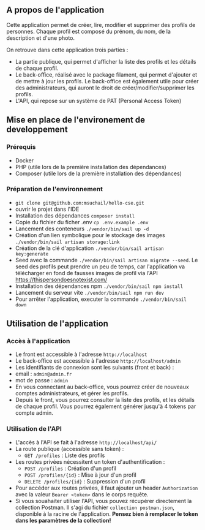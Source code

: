 
## A propos de l'application
Cette application permet de créer, lire, modifier et supprimer des profils de personnes. Chaque profil est composé du prénom, du nom, de la description et d'une photo.

On retrouve dans cette application trois parties :
 - La partie publique, qui permet d'afficher la liste des profils et les détails de chaque profil.
 - Le back-office, réalisé avec le package filament, qui permet d'ajouter et de mettre à jour les profils. Le back-office est également utile pour créer des administrateurs, qui auront le droit de créer/modifier/supprimer les profils.
 - L'API, qui repose sur un système de PAT (Personal Access Token)



## Mise en place de l'environement de developpement
### Prérequis
- Docker
- PHP (utile lors de la première installation des dépendances)
- Composer (utile lors de la première installation des dépendances)
### Préparation de l'environnement
- `git clone git@github.com:msuchail/hello-cse.git`
- ouvrir le projet dans l'IDE
- Installation des dépendances `composer install`
- Copie du fichier du ficher .env `cp .env.example .env`
- Lancement des conteneurs `./vendor/bin/sail up -d`
- Création d'un lien symbolique pour le stockage des images `./vendor/bin/sail artisan storage:link`
- Création de la clé d'application `./vendor/bin/sail artisan key:generate`
- Seed avec la commande `./vendor/bin/sail artisan migrate --seed`. Le seed des profils peut prendre un peu de temps, car l'application va télécharger en fond de fausses images de profil via l'API https://thispersondoesnotexist.com/
- Installation des dépendances npm `./vendor/bin/sail npm install`
- Lancement du serveur vite `./vendor/bin/sail npm run dev`
- Pour arrêter l'application, executer la commande `./vendor/bin/sail down`


## Utilisation de l'application
### Accès à l'application
- Le front est accessible à l'adresse `http://localhost`
- Le back-office est accessible à l'adresse `http://localhost/admin`
- Les identifiants de connexion sont les suivants (front et back) :
- email : `admin@admin.fr`
- mot de passe : `admin`
- En vous connectant au back-office, vous pourrez créer de nouveaux comptes administrateurs, et gérer les profils.
- Depuis le front, vous pourrez consulter la liste des profils, et les détails de chaque profil. Vous pourrez également générer jusqu'à 4 tokens par compte admin.
### Utilisation de l'API
- L'accès à l'API se fait à l'adresse `http://localhost/api/`
- La route publique (accessible sans token) :
  - `GET /profiles` : Liste des profils
- Les routes privées nécessitent un token d'authentification :
  - `POST /profiles` : Création d'un profil
  - `POST /profiles/{id}` : Mise à jour d'un profil
  - `DELETE /profiles/{id}` : Suppression d'un profil
- Pour accéder aux routes privées, il faut ajouter un header `Authorization` avec la valeur `Bearer <token>` dans le corps requête.
- Si vous souahaiter utiliser l'API, vous pouvez récupérer directement la collection Postman. Il s'agi du fichier `collection postman.json`, disponible à la racine de l'application. <strong>Pensez bien à remplacer le token dans les paramètres de la collection!</strong>
